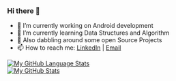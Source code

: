 ### Hi there 👋

<!--
**kavita121/kavita121** is a ✨ _special_ ✨ repository because its `README.md` (this file) appears on your GitHub profile.-->

- 🔭 I’m currently working on Android development
- 🚀 I’m currently learning Data Structures and Algorithm
- 🌱 Also dabbling around some open Source Projects
- 📫 How to reach me: [LinkedIn](https://www.linkedin.com/in/kavita121/) | [Email](mailto:kavita12180@gmail.com)



[![My GitHub Language Stats](https://github-readme-stats.vercel.app/api/top-langs/?username=kavita121&langs_count=5)]()
<br>
[![My GitHub Stats](https://github-readme-stats.vercel.app/api/?username=kavita121&count_private=true&showicons=true)]()

